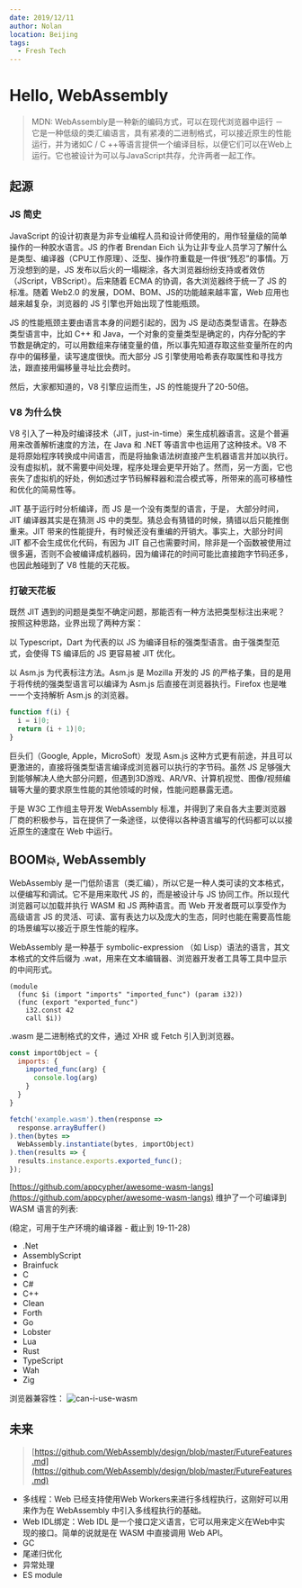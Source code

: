 ```yaml
---
date: 2019/12/11
author: Nolan
location: Beijing
tags:
  - Fresh Tech
---
```

# Hello, WebAssembly

> MDN: WebAssembly是一种新的编码方式，可以在现代浏览器中运行 － 它是一种低级的类汇编语言，具有紧凑的二进制格式，可以接近原生的性能运行，并为诸如C / C ++等语言提供一个编译目标，以便它们可以在Web上运行。它也被设计为可以与JavaScript共存，允许两者一起工作。

## 起源

### JS 简史

JavaScript 的设计初衷是为非专业编程人员和设计师使用的，用作轻量级的简单操作的一种胶水语言。JS 的作者 Brendan Eich 认为让非专业人员学习了解什么是类型、编译器（CPU工作原理）、泛型、操作符重载是一件很“残忍”的事情。万万没想到的是，JS 发布以后火的一塌糊涂，各大浏览器纷纷支持或者效仿（JScript，VBScript）。后来随着 ECMA 的协调，各大浏览器终于统一了 JS 的标准。随着 Web2.0 的发展，DOM、BOM、JS的功能越来越丰富，Web 应用也越来越复杂，浏览器的 JS 引擎也开始出现了性能瓶颈。

JS 的性能瓶颈主要由语言本身的问题引起的，因为 JS 是动态类型语言。在静态类型语言中，比如 C++ 和 Java，一个对象的变量类型是确定的，内存分配的字节数是确定的，可以用数组来存储变量的值，所以事先知道存取这些变量所在的内存中的偏移量，读写速度很快。而大部分 JS 引擎使用哈希表存取属性和寻找方法，跟直接用偏移量寻址比会费时。

然后，大家都知道的，V8 引擎应运而生，JS 的性能提升了20-50倍。

### V8 为什么快

V8 引入了一种及时编译技术（JIT，just-in-time）来生成机器语言。这是个普遍用来改善解析速度的方法，在 Java 和 .NET 等语言中也运用了这种技术。V8 不是将原始程序转换成中间语言，而是将抽象语法树直接产生机器语言并加以执行。没有虚拟机，就不需要中间处理，程序处理会更早开始了。然而，另一方面，它也丧失了虚拟机的好处，例如透过字节码解释器和混合模式等，所带来的高可移植性和优化的简易性等。

JIT 基于运行时分析编译，而 JS 是一个没有类型的语言，于是， 大部分时间，JIT 编译器其实是在猜测 JS 中的类型。猜总会有猜错的时候，猜错以后只能推倒重来。JIT 带来的性能提升，有时候还没有重编的开销大。事实上，大部分时间 JIT 都不会生成优化代码，有因为 JIT 自己也需要时间，除非是一个函数被使用过很多遍，否则不会被编译成机器码，因为编译花的时间可能比直接跑字节码还多，也因此触碰到了 V8 性能的天花板。

### 打破天花板

既然 JIT 遇到的问题是类型不确定问题，那能否有一种方法把类型标注出来呢？按照这种思路，业界出现了两种方案：

以 Typescript，Dart 为代表的以 JS 为编译目标的强类型语言。由于强类型范式，会使得 TS 编译后的 JS 更容易被 JIT 优化。

以 Asm.js 为代表标注方法。Asm.js 是 Mozilla 开发的 JS 的严格子集，目的是用于将传统的强类型语言可以编译为 Asm.js 后直接在浏览器执行。Firefox 也是唯一一个支持解析 Asm.js 的浏览器。

```js
function f(i) {
  i = i|0;
  return (i + 1)|0;
}
```

巨头们（Google, Apple，MicroSoft）发现 Asm.js 这种方式更有前途，并且可以更激进的，直接将强类型语言编译成浏览器可以执行的字节码。虽然 JS 足够强大到能够解决人绝大部分问题，但遇到3D游戏、AR/VR、计算机视觉、图像/视频编辑等大量的要求原生性能的其他领域的时候，性能问题暴露无遗。

于是 W3C 工作组主导开发 WebAssembly 标准，并得到了来自各大主要浏览器厂商的积极参与，旨在提供了一条途径，以使得以各种语言编写的代码都可以以接近原生的速度在 Web 中运行。

## BOOM💥, WebAssembly

WebAssembly 是一门低阶语言（类汇编），所以它是一种人类可读的文本格式，以便编写和调试。它不是用来取代 JS 的，而是被设计与 JS 协同工作。所以现代浏览器可以加载并执行 WASM  和 JS 两种语言。而 Web 开发者既可以享受作为高级语言 JS 的灵活、可读、富有表达力以及庞大的生态，同时也能在需要高性能的场景编写以接近于原生性能的程序。

WebAssembly 是一种基于 symbolic-expression （如 Lisp）语法的语言，其文本格式的文件后缀为 .wat，用来在文本编辑器、浏览器开发者工具等工具中显示的中间形式。

```
(module
  (func $i (import "imports" "imported_func") (param i32))
  (func (export "exported_func")
    i32.const 42
    call $i))
```

.wasm 是二进制格式的文件，通过 XHR 或 Fetch 引入到浏览器。

```js
const importObject = {
  imports: {
    imported_func(arg) {
      console.log(arg)
    }
  }
}

fetch('example.wasm').then(response =>
  response.arrayBuffer()
).then(bytes =>
  WebAssembly.instantiate(bytes, importObject)
).then(results => {
  results.instance.exports.exported_func();
});
```

[https://github.com/appcypher/awesome-wasm-langs](https://github.com/appcypher/awesome-wasm-langs) 维护了一个可编译到 WASM 语言的列表:

(稳定，可用于生产环境的编译器 - 截止到 19-11-28)

+ .Net
+ AssemblyScript
+ Brainfuck
+ C
+ C#
+ C++
+ Clean
+ Forth
+ Go
+ Lobster
+ Lua
+ Rust
+ TypeScript
+ Wah
+ Zig

浏览器兼容性：
<img :src="$withBase('/images/can-i-use-wasm.webp')" alt="can-i-use-wasm">

## 未来

> [https://github.com/WebAssembly/design/blob/master/FutureFeatures.md](https://github.com/WebAssembly/design/blob/master/FutureFeatures.md)

+ 多线程：Web 已经支持使用Web Workers来进行多线程执行，这刚好可以用来作为在 WebAssembly 中引入多线程执行的基础。
+ Web IDL绑定：Web IDL 是一个接口定义语言，它可以用来定义在Web中实现的接口。简单的说就是在 WASM 中直接调用 Web API。
+ GC
+ 尾递归优化
+ 异常处理
+ ES module
